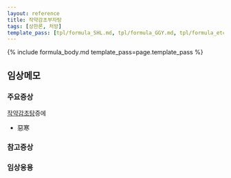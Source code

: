 ```yaml
---
layout: reference
title: 작약감초부자탕
tags: [상한론, 처방]
template_pass: [tpl/formula_SHL.md, tpl/formula_GGY.md, tpl/formula_etc.md]
---
```



{% include formula_body.md template_pass=page.template_pass %}


## 임상메모

### 주요증상

[작약감초탕]({{site.formulaurl}}/작약감초탕)증에
* 惡寒

### 참고증상



### 임상응용
